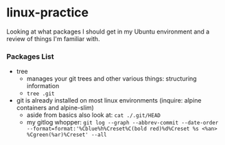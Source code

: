 # linux-practice
Looking at what packages I should get in my Ubuntu environment and a review of things I'm familiar with.


### Packages List
- tree
     - manages your git trees and other various things: structuring information
     - `tree .git`
- git is already installed on most linux environments (inquire: alpine containers and alpine-slim)
     - aside from basics also look at: `cat ./.git/HEAD`
     - my gitlog whopper: `git log --graph --abbrev-commit --date-order --format=format:'%Cblue%h%Creset%C(bold red)%d%Creset %s <%an> %Cgreen(%ar)%Creset' --all`
